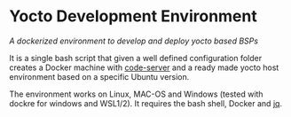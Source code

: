 # Yocto Development Environment

_A dockerized environment to develop and deploy yocto based BSPs_

It is a single bash script that given a well defined configuration folder creates a Docker machine with [code-server](https://github.com/cdr/code-server) and a ready made yocto host environment based on a specific Ubuntu version.

The environment works on Linux, MAC-OS and Windows (tested with dockre for windows and WSL1/2). It requires the bash shell, Docker and [jq](https://stedolan.github.io/jq/).
